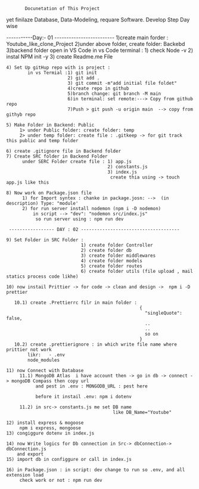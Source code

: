            Docunetation of This Project

yet finilaze Database, Data-Modeling, requare Software.
Develop Step Day wise

-----------Day:- 01 -------------------------
1)create main forder : Youtube_like_clone_Project
2)under above folder, create folder: Backebd
3)backend folder open in VS Code
in vs Code terminal : 1) check Node -v 2) instal NPM init -y 3) create Readme.me File

    4) Set Up gitHup repo with is project :
            in vs Termial :1) git init
                           2) git add .
                           3) git commit -m"add initial file foldet"
                           4)create repo in github
                           5)branch change: git branch -M main
                           6)in terminal: set remote:---> Copy from github repo
                           7)Push > git push -u origin main  --> copy from githyb repo

    5) Make Folder in Backend: Public
         1> under Public folder: create folder: temp
         2> under temp folder: create file : .gitkeep -> for git track this public and temp folder

    6) create .gitignore file in Backend folder
    7) Create SRC folder in Backend Folder
          under SERC Folder create file : 1) app.js
                                          2) constants.js
                                          3) index.js
                                           create thia using -> touch app.js like this

    8) Now work on Package.json file
          1) for Import syntex : chanke in package.josn: -->  (in description) Type: "module'
          2) for run server install nodemon (npm i -D nodemon)
              in script --> "dev": "nodemon src/index.js"
               so run server using : npm run dev

     ----------------- DAY : 02 -------------------------------------

    9) Set Folder in SRC Folder :
                                1) create folder Controller
                                2) create folder db
                                3) create folder middlewares
                                4) create folder models
                                5) create folder routes
                                6) create folder utils (file upload , mail statics process code likhe)

    10) now instail Prittier -> for code -> clean and design ->  npm i -D prettier

       10.1) create .Prettierrc filr in main folder :
                                                      {
                                                        "singleQuote": false,
                                                        ..
                                                        ..
                                                        so on
                                                      }
       10.2) create .prettierignore : in which write file name where prittier not work
            likr:   - .env
            node_modules

    11) now Connect with Database
         11.1) MongoDB Atlas  i have account then -> go in db -> connect -> mongoDB Compass then copy url
               and pest in .env : MONGODB_URL : pest here

               before it instail .env: npm i dotenv

         11.2) in src-> constants.js me set DB name
                                            like DB_Name="Youtube"

    12) install express & mogoose
         npm i express, mongoose
    13) congiggure dotenv in index.js

    14) now Write logics for Db connection in Src-> dbConnection-> dbConnection.js
        and export
    15) import db in configgure or call in index.js

    16) in Package.json : in script: dev change to run so .env, and all extension load
         check work or not : npm run dev
